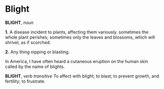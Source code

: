 # Blight

**BLIGHT**, _noun_

**1.** A disease incident to plants, affecting them variously. sometimes the whole plant perishes; sometimes only the leaves and blossoms, which will shrivel, as if scorched.

**2.** Any thing nipping or blasting.

In America, I have often heard a cutaneous eruption on the human skin called by the name of blights.

**BLIGHT**, _verb transitive_ To affect with blight; to blast; to prevent growth, and fertility; to frustrate.